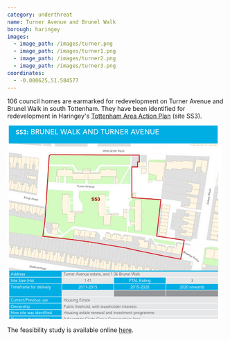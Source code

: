 ```yaml
---
category: underthreat
name: Turner Avenue and Brunel Walk 
borough: haringey
images:
  - image_path: /images/turner.png
  - image_path: /images/turner1.png
  - image_path: /images/turner2.png
  - image_path: /images/turner3.png
coordinates: 
  - -0.080625,51.584577
---
```

106 council homes are earmarked for redevelopment on Turner Avenue and Brunel Walk in south Tottenham. They have been identified for redevelopment in Haringey's [Tottenham Area Action Plan](https://www.haringey.gov.uk/sites/haringeygovuk/files/final_haringey_tottenham_aap_dtp_online.pdf) (site SS3). 

![](/images/turner3.png)

The feasibility study is available online [here](https://www.whatdotheyknow.com/request/490475/response/1185879/attach/5/Turner%20Ave%20Brunel%20Walk%2015%20358%20OAD01%20P3.pdf).
